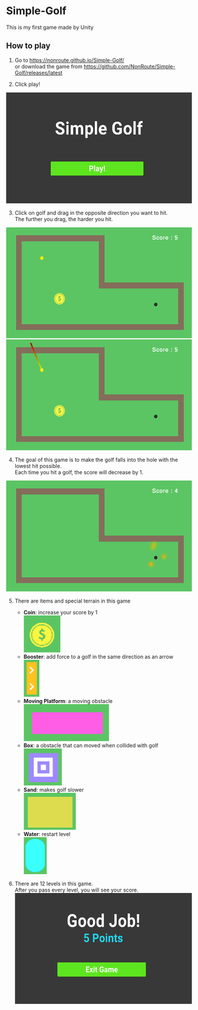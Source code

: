# Simple-Golf
This is my first game made by Unity

## How to play
1. Go to https://nonroute.github.io/Simple-Golf/ <br/>
or download the game from https://github.com/NonRoute/Simple-Golf/releases/latest

2. Click play! <br/>
  <img height="300" src="/images/main-menu.png"/>
  
3. Click on golf and drag in the opposite direction you want to hit. <br/>
  The further you drag, the harder you hit.
  <img height="300" src="/images/start.png"/>
  <img height="300" src="/images/drag.png"/>

4. The goal of this game is to make the golf falls into the hole with the lowest hit possible. <br/>
  Each time you hit a golf, the score will decrease by 1.
  <img height="300" src="/images/hole.png"/>

5. There are items and special terrain in this game
    - **Coin**: increase your score by 1 <br/>
      <img height="100" src="/images/coin.png"/>
    - **Booster**: add force to a golf in the same direction as an arrow <br/>
      <img height="100" src="/images/booster.png"/>
    - **Moving Platform**: a moving obstacle <br/>
      <img height="100" src="/images/moving-platform.png"/>
    - **Box**: a obstacle that can moved when collided with golf <br/>
      <img height="100" src="/images/box.png"/>
    - **Sand**: makes golf slower <br/>
      <img height="100" src="/images/sand.png"/>
    - **Water**: restart level <br/>
      <img height="100" src="/images/water.png"/>

6. There are 12 levels in this game. <br/>
   After you pass every level, you will see your score. <br/>
   <img height="300" src="/images/game-over.png"/>
